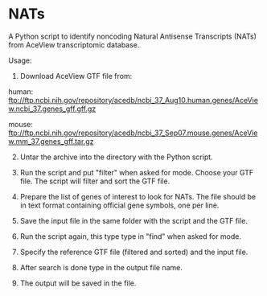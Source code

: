 # NATs
A Python script to identify noncoding Natural Antisense Transcripts (NATs) from AceView transcriptomic database.

Usage:

1) Download AceView GTF file from:

human: ftp://ftp.ncbi.nih.gov/repository/acedb/ncbi_37_Aug10.human.genes/AceView.ncbi_37.genes_gff.gff.gz

mouse: ftp://ftp.ncbi.nih.gov/repository/acedb/ncbi_37_Sep07.mouse.genes/AceView.mm_37.genes_gff.tar.gz

2) Untar the archive into the directory with the Python script.

3) Run the script and put "filter" when asked for mode. Choose your GTF file. The script will filter and sort the GTF file.

4) Prepare the list of genes of interest to look for NATs. The file should be in text format containing official gene symbols, one per line.

5) Save the input file in the same folder with the script and the GTF file.

6) Run the script again, this type type in "find" when asked for mode.

7) Specify the reference GTF file (filtered and sorted) and the input file.

8) After search is done type in the output file name.

9) The output will be saved in the file.

